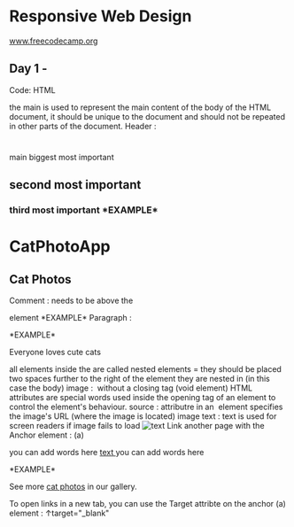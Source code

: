 # Responsive Web Design
www.freecodecamp.org

## Day 1 - 
Code: HTML
<html> 
	<body>
		<main> the main is used to represent the main content of the body of the HTML document, it should be unique to the document and should not be repeated in other parts of the document.
Header : <h1> </h1> main biggest most important <h2> second most important <h3> third most important *EXAMPLE*       <h1>CatPhotoApp</h1>       <h2>Cat Photos</h2> 
Comment : <!--     --> needs to be above the <P> element *EXAMPLE*     <!-- TODO: Add link to cat photos -->
Paragraph : <p>  *EXAMPLE*       <p>Everyone loves cute cats</p> 
all elements inside the <body> are called nested elements = they should be placed two spaces further to the right of the element they are nested in (in this case the body)
image : <img> without a closing tag (void element)
HTML attributes are special words used inside the opening tag of an element to control the element's behaviour.
source : <src> attributre in an <img> element specifies the image's URL (where the image is located)
image text : <alt> text is used for screen readers if image fails to load
<img src="link goes here.jpg" alt="text"> 
Link another page with the Anchor element : (a) <p> you can add words here <a href="link" target="_blank"> text </a> you can add words here </p> *EXAMPLE* <p>See more <a target="_blank" href="https://freecatphotoapp.com">cat photos</a> in our gallery.</p>
To open links in a new tab, you can use the Target attribte on the anchor (a) element :   ↑target="_blank"
